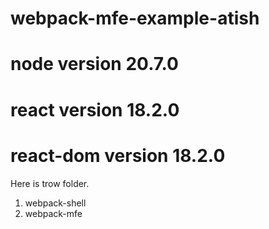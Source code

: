 # webpack-mfe-example-atish

# node version 20.7.0
# react version 18.2.0
# react-dom version 18.2.0


Here is trow folder. 
  1. webpack-shell
  2. webpack-mfe

